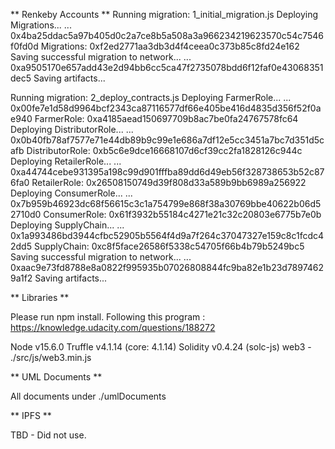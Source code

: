 ** Renkeby Accounts **
Running migration: 1_initial_migration.js
  Deploying Migrations...
  ... 0x4ba25ddac5a97b405d0c2a7ce8b5a508a3a966234219623570c54c7546f0fd0d
  Migrations: 0xf2ed2771aa3db3d4f4ceea0c373b85c8fd24e162
Saving successful migration to network...
  ... 0xa9505170e657add43e2d94bb6cc5ca47f2735078bdd6f12faf0e43068351dec5
Saving artifacts...

Running migration: 2_deploy_contracts.js
  Deploying FarmerRole...
  ... 0x00fe7e1d58d9964bcf2343ca87116577df66e405be416d4835d356f52f0ae940
  FarmerRole: 0xa4185aead150697709b8ac7be0fa24767578fc64
  Deploying DistributorRole...
  ... 0x0b40fb78af7577e71e44db89b9c99e1e686a7df12e5cc3451a7bc7d351d5cafb
  DistributorRole: 0xb5c6e9dce16668107d6cf39cc2fa1828126c944c
  Deploying RetailerRole...
  ... 0xa44744cebe931395a198c99d901fffba89dd6d49eb56f328738653b52c876fa0
  RetailerRole: 0x26508150749d39f808d33a589b9bb6989a256922
  Deploying ConsumerRole...
  ... 0x7b959b46923dc68f56615c3c1a754799e868f38a30769bbe40622b06d52710d0
  ConsumerRole: 0x61f3932b55184c4271e21c32c20803e6775b7e0b
  Deploying SupplyChain...
  ... 0x1a993486bd3944cfbc52905b5564f4d9a7f264c37047327e159c8c1fcdc42dd5
  SupplyChain: 0xc8f5face26586f5338c54705f66b4b79b5249bc5
Saving successful migration to network...
  ... 0xaac9e73fd8788e8a0822f995935b07026808844fc9ba82e1b23d78974629a1f2
Saving artifacts...

** Libraries **

Please run npm install. Following this program : https://knowledge.udacity.com/questions/188272

Node v15.6.0
Truffle v4.1.14 (core: 4.1.14)
Solidity v0.4.24 (solc-js)
web3 - ./src/js/web3.min.js

** UML Documents **

All documents under ./umlDocuments

** IPFS **

TBD - Did not use.